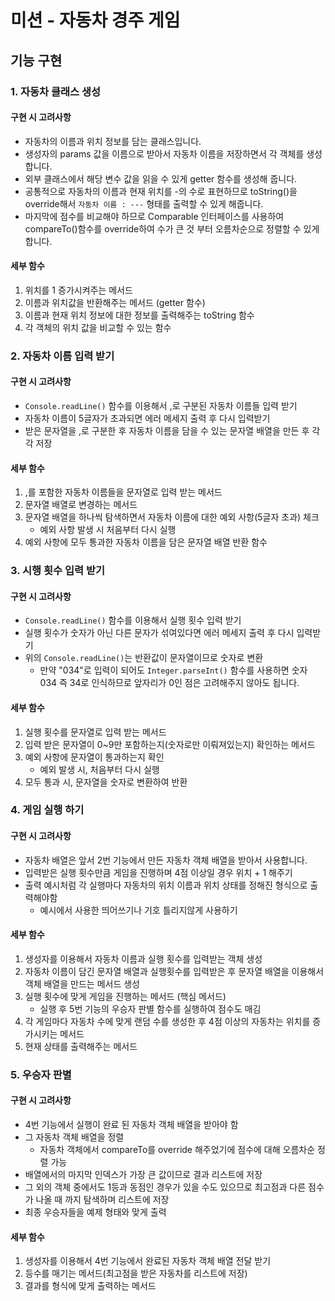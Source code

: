 # 미션 - 자동차 경주 게임
## 기능 구현

### 1. 자동차 클래스 생성

#### 구현 시 고려사항
- 자동차의 이름과 위치 정보를 담는 클래스입니다.
- 생성자의 params 값을 이름으로 받아서 자동차 이름을 저장하면서 각 객체를 생성합니다.
- 외부 클래스에서 해당 변수 값을 읽을 수 있게 getter 함수를 생성해 줍니다.
- 공통적으로 자동차의 이름과 현재 위치를 -의 수로 표현하므로 toString()을 override해서 ```자동차 이름 : ---``` 형태를 출력할 수 있게 해줍니다.
- 마지막에 점수를 비교해야 하므로 Comparable 인터페이스를 사용하여 compareTo()함수를 override하여 수가 큰 것 부터 오름차순으로 정렬할 수 있게 합니다.

#### 세부 함수
1. 위치를 1 증가시켜주는 메서드
2. 이름과 위치값을 반환해주는 메서드 (getter 함수)
3. 이름과 현재 위치 정보에 대한 정보를 출력해주는 toString 함수
4. 각 객체의 위치 값을 비교할 수 있는 함수

### 2. 자동차 이름 입력 받기

#### 구현 시 고려사항
- ```Console.readLine()``` 함수를 이용해서 ,로 구분된 자동차 이름들 입력 받기
- 자동차 이름이 5글자가 초과되면 에러 메세지 출력 후 다시 입력받기
- 받은 문자열을 ,로 구분한 후 자동차 이름을 담을 수 있는 문자열 배열을 만든 후 각각 저장

#### 세부 함수
1. ,를 포함한 자동차 이름들을 문자열로 입력 받는 메서드
2. 문자열 배열로 변경하는 메서드
3. 문자열 배열을 하나씩 탐색하면서 자동차 이름에 대한 예외 사항(5글자 초과) 체크
    - 예외 사항 발생 시 처음부터 다시 실행
4. 예외 사항에 모두 통과한 자동차 이름을 담은 문자열 배열 반환 함수

### 3. 시행 횟수 입력 받기

#### 구현 시 고려사항
- ```Console.readLine()``` 함수를 이용해서 실행 횟수 입력 받기
- 실행 횟수가 숫자가 아닌 다른 문자가 섞여있다면 에러 메세지 출력 후 다시 입력받기
- 위의 ```Console.readLine()```는 반환값이 문자열이므로 숫자로 변환
    - 만약 "034"로 입력이 되어도 ```Integer.parseInt()``` 함수를 사용하면 숫자 034 즉 34로 인식하므로 앞자리가 0인 점은 고려해주지 않아도 됩니다.

#### 세부 함수
1. 실행 횟수를 문자열로 입력 받는 메서드
2. 입력 받은 문자열이 0~9만 포함하는지(숫자로만 이뤄져있는지) 확인하는 메서드
3. 예외 사항에 문자열이 통과하는지 확인
    - 예외 발생 시, 처음부터 다시 실행
4. 모두 통과 시, 문자열을 숫자로 변환하여 반환

### 4. 게임 실행 하기

#### 구현 시 고려사항
- 자동차 배열은 앞서 2번 기능에서 만든 자동차 객체 배열을 받아서 사용합니다.
- 입력받은 실행 횟수만큼 게임을 진행하며 4점 이상일 경우 위치 + 1 해주기
- 출력 예시처럼 각 실행마다 자동차의 위치 이름과 위치 상태를 정해진 형식으로 출력해야함 
  - 예시에서 사용한 띄어쓰기나 기호 틀리지않게 사용하기

#### 세부 함수
1. 생성자를 이용해서 자동차 이름과 실행 횟수를 입력받는 객체 생성
2. 자동차 이름이 담긴 문자열 배열과 실행횟수를 입력받은 후 문자열 배열을 이용해서 객체 배열을 만드는 메서드 생성
3. 실행 횟수에 맞게 게임을 진행하는 메서드 (핵심 메서드)
    - 실행 후 5번 기능의 우승자 판별 함수를 실행하여 점수도 매김 
4. 각 게임마다 자동차 수에 맞게 랜덤 수를 생성한 후 4점 이상의 자동차는 위치를 증가시키는 메서드
5. 현재 상태를 출력해주는 메서드

### 5. 우승자 판별 

#### 구현 시 고려사항
- 4번 기능에서 실행이 완료 된 자동차 객체 배열을 받아야 함
- 그 자동차 객체 배열을 정렬 
  - 자동차 객체에서 compareTo를 override 해주었기에 점수에 대해 오름차순 정렬 가능
- 배열에서의 마지막 인덱스가 가장 큰 값이므로 결과 리스트에 저장
- 그 외의 객체 중에서도 1등과 동점인 경우가 있을 수도 있으므로 최고점과 다른 점수가 나올 때 까지 탐색하며 리스트에 저장
- 최종 우승자들을 예제 형태와 맞게 출력

#### 세부 함수
1. 생성자를 이용해서 4번 기능에서 완료된 자동차 객체 배열 전달 받기
2. 등수를 매기는 메서드(최고점을 받은 자동차를 리스트에 저장)
3. 결과를 형식에 맞게 출력하는 메서드